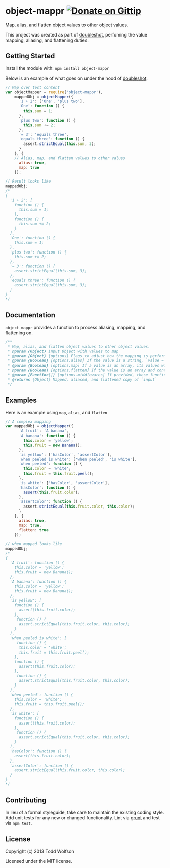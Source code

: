 # object-mappr [![Donate on Gittip](http://badgr.co/gittip/twolfson.png)](https://www.gittip.com/twolfson/)

Map, alias, and flatten object values to other object values.

This project was created as part of [doubleshot][doubleshot], perfoming the value mapping, aliasing, and flattening duties.

[doubleshot]: https://github.com/twolfson/doubleshot

## Getting Started
Install the module with: `npm install object-mappr`

Below is an example of what goes on under the hood of [doubleshot][doubleshot].

```javascript
// Map over test content
var objectMapper = require('object-mappr'),
    mappedObj = objectMapper({
      '1 + 2': ['One', 'plus two'],
      'One': function () {
        this.sum = 1;
      },
      'plus two': function () {
        this.sum += 2;
      },
      '= 3': 'equals three',
      'equals three': function () {
        assert.strictEqual(this.sum, 3);
      }
    }, {
    // Alias, map, and flatten values to other values
      alias: true,
      map: true
    });

// Result looks like
mappedObj;
/*
{
  '1 + 2': [
    function () {
      this.sum = 1;
    },
    function () {
      this.sum += 2;
    }
  ],
  'One': function () {
    this.sum = 1;
  },
  'plus two': function () {
    this.sum += 2;
  },
  '= 3': function () {
    assert.strictEqual(this.sum, 3);
  },
  'equals three': function () {
    assert.strictEqual(this.sum, 3);
  }
}
*/
```

## Documentation
`object-mappr` provides a function to process aliasing, mapping, and flattening on.

```js
/**
 * Map, alias, and flatten object values to other object values.
 * @param {Object} input Object with values to map
 * @param {Object} [options] Flags to adjust how the mapping is performed
 * @param {Boolean} [options.alias] If the value is a string, `value = input[value]`
 * @param {Boolean} [options.map] If a value is an array, its values will be processed via the aliasing proxy.
 * @param {Boolean} [options.flatten] If the value is an array and contains arrays, the array will be flattened.
 * @param {Function[]} [options.middlewares] If provided, these functions will be appended to the array of middlewares.
 * @returns {Object} Mapped, aliased, and flattened copy of `input`
 */
```

## Examples
Here is an example using `map`, `alias`, and `flatten`

```js
// A complex mapping
var mappedObj = objectMapper({
      'A fruit': 'A banana',
      'A banana': function () {
        this.color = 'yellow';
        this.fruit = new Banana();
      },
      'is yellow': ['hasColor', 'assertColor'],
      'when peeled is white': ['when peeled', 'is white'],
      'when peeled': function () {
        this.color = 'white';
        this.fruit = this.fruit.peel();
      },
      'is white': ['hasColor', 'assertColor'],
      'hasColor': function () {
        assert(this.fruit.color);
      },
      'assertColor': function () {
        assert.strictEqual(this.fruit.color, this.color);
      }
    }, {
      alias: true,
      map: true,
      flatten: true
    });

// when mapped looks like
mappedObj;
/*
{
  'A fruit': function () {
    this.color = 'yellow';
    this.fruit = new Banana();
  },
  'A banana': function () {
    this.color = 'yellow';
    this.fruit = new Banana();
  },
  'is yellow': [
    function () {
      assert(this.fruit.color);
    },
     function () {
      assert.strictEqual(this.fruit.color, this.color);
    }
  ],
  'when peeled is white': [
     function () {
      this.color = 'white';
      this.fruit = this.fruit.peel();
    },
    function () {
      assert(this.fruit.color);
    },
     function () {
      assert.strictEqual(this.fruit.color, this.color);
    }
  ],
  'when peeled': function () {
    this.color = 'white';
    this.fruit = this.fruit.peel();
  },
  'is white': [
    function () {
      assert(this.fruit.color);
    },
     function () {
      assert.strictEqual(this.fruit.color, this.color);
    }
  ],
  'hasColor': function () {
    assert(this.fruit.color);
  },
  'assertColor': function () {
    assert.strictEqual(this.fruit.color, this.color);
  }
}
*/
```

## Contributing
In lieu of a formal styleguide, take care to maintain the existing coding style. Add unit tests for any new or changed functionality. Lint via [grunt](https://github.com/gruntjs/grunt) and test via `npm test`.

## License
Copyright (c) 2013 Todd Wolfson

Licensed under the MIT license.
